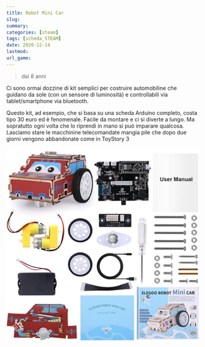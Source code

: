 ```yaml
---
title: Robot Mini Car
slug: 
summary: 
categories: [steam]
tags: [scheda_STEAM]
date: 2020-12-14
lastmod: 
url_game: 
---
```

> dai 8 anni

Ci sono ormai dozzine di kit semplici per costruire automobiline che guidano da sole (con un sensore di luminosità) e controllabili via tablet/smartphone via bluetooth.

Questo kit, ad esempio, che si basa su una scheda Arduino completo, costa tipo 30 euro ed è fenomenale.
Facile da montare e ci si diverte a lungo. Ma sopratutto ogni volta che lo riprendi in mano si può imparare qualcosa.
Lasciamo stare le macchinine telecomandate mangia pile che dopo due giorni vengono abbandonate come in ToyStory 3

![](img/steam_robotcar_scheme.webp)


